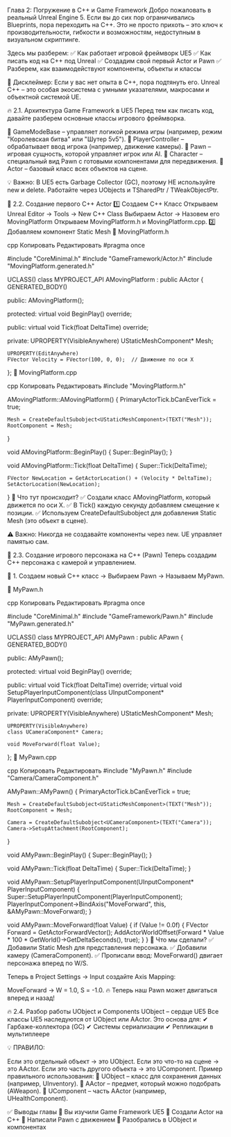  Глава 2: Погружение в C++ и Game Framework
Добро пожаловать в реальный Unreal Engine 5. Если вы до сих пор ограничивались Blueprints, пора переходить на C++. Это не просто прихоть – это ключ к производительности, гибкости и возможностям, недоступным в визуальном скриптинге.

Здесь мы разберем:
✅ Как работает игровой фреймворк UE5
✅ Как писать код на C++ под Unreal
✅ Создадим свой первый Actor и Pawn
✅ Разберем, как взаимодействуют компоненты, объекты и классы

📌 Дисклеймер: Если у вас нет опыта в C++, пора подтянуть его. Unreal C++ – это особая экосистема с умными указателями, макросами и объектной системой UE.

🔥 2.1. Архитектура Game Framework в UE5
Перед тем как писать код, давайте разберем основные классы игрового фреймворка.

🔹 GameModeBase – управляет логикой режима игры (например, режим "Королевская битва" или "Шутер 5v5").
🔹 PlayerController – обрабатывает ввод игрока (например, движение камеры).
🔹 Pawn – игровая сущность, которой управляет игрок или AI.
🔹 Character – специальный вид Pawn с готовыми компонентами для передвижения.
🔹 Actor – базовый класс всех объектов на сцене.

💡 Важно: В UE5 есть Garbage Collector (GC), поэтому НЕ используйте new и delete. Работайте через UObjects и TSharedPtr / TWeakObjectPtr.

🔹 2.2. Создание первого C++ Actor
1️⃣ Создаем C++ Класс
Открываем Unreal Editor → Tools → New C++ Class
Выбираем Actor → Назовем его MovingPlatform
Открываем MovingPlatform.h и MovingPlatform.cpp.
2️⃣ Добавляем компонент Static Mesh
📌 MovingPlatform.h

cpp
Копировать
Редактировать
#pragma once

#include "CoreMinimal.h"
#include "GameFramework/Actor.h"
#include "MovingPlatform.generated.h"

UCLASS()
class MYPROJECT_API AMovingPlatform : public AActor
{
    GENERATED_BODY()

public:	
    AMovingPlatform();

protected:
    virtual void BeginPlay() override;

public:	
    virtual void Tick(float DeltaTime) override;

private:
    UPROPERTY(VisibleAnywhere)
    UStaticMeshComponent* Mesh;

    UPROPERTY(EditAnywhere)
    FVector Velocity = FVector(100, 0, 0);  // Движение по оси X
};
📌 MovingPlatform.cpp

cpp
Копировать
Редактировать
#include "MovingPlatform.h"

AMovingPlatform::AMovingPlatform()
{
    PrimaryActorTick.bCanEverTick = true;

    Mesh = CreateDefaultSubobject<UStaticMeshComponent>(TEXT("Mesh"));
    RootComponent = Mesh;
}

void AMovingPlatform::BeginPlay()
{
    Super::BeginPlay();
}

void AMovingPlatform::Tick(float DeltaTime)
{
    Super::Tick(DeltaTime);

    FVector NewLocation = GetActorLocation() + (Velocity * DeltaTime);
    SetActorLocation(NewLocation);
}
📌 Что тут происходит?
✅ Создали класс AMovingPlatform, который движется по оси X.
✅ В Tick() каждую секунду добавляем смещение к позиции.
✅ Используем CreateDefaultSubobject для добавления Static Mesh (это объект в сцене).

⚠ Важно: Никогда не создавайте компоненты через new. UE управляет памятью сам.

🔹 2.3. Создание игрового персонажа на C++ (Pawn)
Теперь создадим C++ персонажа с камерой и управлением.

📌 1. Создаем новый C++ класс → Выбираем Pawn → Называем MyPawn.

📌 MyPawn.h

cpp
Копировать
Редактировать
#pragma once

#include "CoreMinimal.h"
#include "GameFramework/Pawn.h"
#include "MyPawn.generated.h"

UCLASS()
class MYPROJECT_API AMyPawn : public APawn
{
    GENERATED_BODY()

public:
    AMyPawn();

protected:
    virtual void BeginPlay() override;

public:
    virtual void Tick(float DeltaTime) override;
    virtual void SetupPlayerInputComponent(class UInputComponent* PlayerInputComponent) override;

private:
    UPROPERTY(VisibleAnywhere)
    UStaticMeshComponent* Mesh;

    UPROPERTY(VisibleAnywhere)
    class UCameraComponent* Camera;

    void MoveForward(float Value);
};
📌 MyPawn.cpp

cpp
Копировать
Редактировать
#include "MyPawn.h"
#include "Camera/CameraComponent.h"

AMyPawn::AMyPawn()
{
    PrimaryActorTick.bCanEverTick = true;

    Mesh = CreateDefaultSubobject<UStaticMeshComponent>(TEXT("Mesh"));
    RootComponent = Mesh;

    Camera = CreateDefaultSubobject<UCameraComponent>(TEXT("Camera"));
    Camera->SetupAttachment(RootComponent);
}

void AMyPawn::BeginPlay()
{
    Super::BeginPlay();
}

void AMyPawn::Tick(float DeltaTime)
{
    Super::Tick(DeltaTime);
}

void AMyPawn::SetupPlayerInputComponent(UInputComponent* PlayerInputComponent)
{
    Super::SetupPlayerInputComponent(PlayerInputComponent);
    PlayerInputComponent->BindAxis("MoveForward", this, &AMyPawn::MoveForward);
}

void AMyPawn::MoveForward(float Value)
{
    if (Value != 0.0f)
    {
        FVector Forward = GetActorForwardVector();
        AddActorWorldOffset(Forward * Value * 100 * GetWorld()->GetDeltaSeconds(), true);
    }
}
📌 Что мы сделали?
✅ Добавили Static Mesh для представления персонажа.
✅ Добавили камеру (CameraComponent).
✅ Прописали ввод: MoveForward() двигает персонажа вперед по W/S.

Теперь в Project Settings → Input создайте Axis Mapping:

MoveForward → W = 1.0, S = -1.0.
🔥 Теперь наш Pawn может двигаться вперед и назад!

🔥 2.4. Разбор работы UObject и Components
UObject – сердце UE5
Все классы UE5 наследуются от UObject или AActor. Это основа для:
✔ Гарбаже-коллектора (GC)
✔ Системы сериализации
✔ Репликации в мультиплеере

💡 ПРАВИЛО:

Если это отдельный объект → это UObject.
Если это что-то на сцене → это AActor.
Если это часть другого объекта → это UComponent.
Пример правильного использования:
🔹 UObject – класс для сохранения данных (например, UInventory).
🔹 AActor – предмет, который можно подобрать (AWeapon).
🔹 UComponent – часть AActor (например, UHealthComponent).

✅ Выводы главы
🔹 Вы изучили Game Framework UE5
🔹 Создали Actor на C++
🔹 Написали Pawn с движением
🔹 Разобрались в UObject и компонентах
